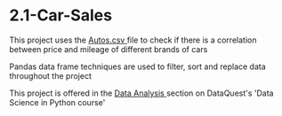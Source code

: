 # 2.1-Car-Sales

This project uses the <a href='https://www.kaggle.com/datasets/sijovm/used-cars-data-from-ebay-kleinanzeigen'> Autos.csv </a> file to check if there is a correlation between price and mileage of different brands of cars

Pandas data frame techniques are used to filter, sort and replace data throughout the project

This project is offered in the <a href='https://app.dataquest.io/c/54/m/294/guided-project%3A-exploring-ebay-car-sales-data/1/introduction?path=2&slug=data-scientist&version=2.6Python'> Data Analysis </a> section on DataQuest's 'Data Science in Python course'
